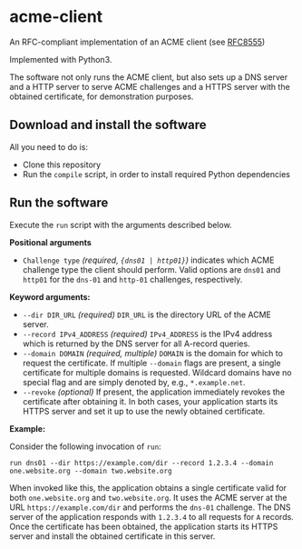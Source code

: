 # acme-client
An RFC-compliant implementation of an ACME client (see [RFC8555](https://datatracker.ietf.org/doc/html/rfc8555))

Implemented with Python3.

The software not only runs the ACME client, but also sets up a DNS server and a HTTP server to serve ACME challenges and a HTTPS server with the obtained certificate,
for demonstration purposes.

## Download and install the software
All you need to do is:
- Clone this repository
- Run the `compile` script, in order to install required Python dependencies

## Run the software
Execute the `run` script with the arguments described below.

**Positional arguments**
- `Challenge type`
_(required, `{dns01 | http01}`)_ indicates which ACME challenge type the client should perform. Valid options are `dns01` and `http01` for the `dns-01` and `http-01` challenges, respectively.

**Keyword arguments:**
- `--dir DIR_URL`
_(required)_ `DIR_URL` is the directory URL of the ACME server.
- `--record IPv4_ADDRESS` 
_(required)_ `IPv4_ADDRESS` is the IPv4 address which is returned by the DNS server for all A-record queries. 
- `--domain DOMAIN`
_(required, multiple)_ `DOMAIN`  is the domain for  which to request the certificate.
If multiple `--domain` flags are present, a single certificate for multiple domains is requested.
Wildcard domains have no special flag and are simply denoted by, e.g., `*.example.net`.
- `--revoke`
_(optional)_ If present, the application immediately revokes the certificate after obtaining it.
In both cases, your application starts its HTTPS server and set it up to use the newly obtained certificate.

**Example:**

Consider the following invocation of `run`:
```
run dns01 --dir https://example.com/dir --record 1.2.3.4 --domain one.website.org --domain two.website.org
```
When invoked like this, the application obtains a single certificate valid for both `one.website.org` and `two.website.org`.
It uses the ACME server at the URL `https://example.com/dir` and performs the `dns-01` challenge.
The DNS server of the application responds with `1.2.3.4` to all requests for `A` records.
Once the certificate has been obtained, the application starts its HTTPS server and install the obtained certificate in this server.


